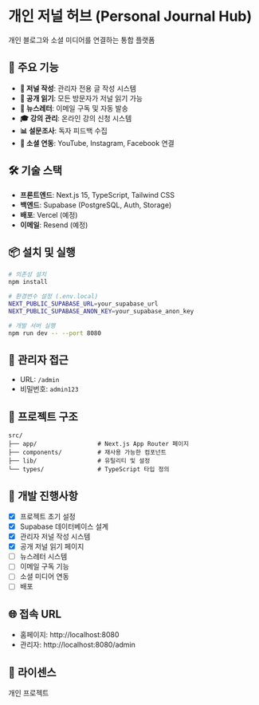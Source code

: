 # 개인 저널 허브 (Personal Journal Hub)

개인 블로그와 소셜 미디어를 연결하는 통합 플랫폼

<!-- Test: Automation Workflow -->

## 🚀 주요 기능

- **📝 저널 작성**: 관리자 전용 글 작성 시스템
- **📖 공개 읽기**: 모든 방문자가 저널 읽기 가능
- **📧 뉴스레터**: 이메일 구독 및 자동 발송
- **🎓 강의 관리**: 온라인 강의 신청 시스템
- **📊 설문조사**: 독자 피드백 수집
- **🔗 소셜 연동**: YouTube, Instagram, Facebook 연결

## 🛠 기술 스택

- **프론트엔드**: Next.js 15, TypeScript, Tailwind CSS
- **백엔드**: Supabase (PostgreSQL, Auth, Storage)
- **배포**: Vercel (예정)
- **이메일**: Resend (예정)

## 📦 설치 및 실행

```bash
# 의존성 설치
npm install

# 환경변수 설정 (.env.local)
NEXT_PUBLIC_SUPABASE_URL=your_supabase_url
NEXT_PUBLIC_SUPABASE_ANON_KEY=your_supabase_anon_key

# 개발 서버 실행
npm run dev -- --port 8080
```

## 🔐 관리자 접근

- URL: `/admin`
- 비밀번호: `admin123`

## 📁 프로젝트 구조

```
src/
├── app/                 # Next.js App Router 페이지
├── components/          # 재사용 가능한 컴포넌트
├── lib/                 # 유틸리티 및 설정
└── types/               # TypeScript 타입 정의
```

## 🚧 개발 진행사항

- [x] 프로젝트 초기 설정
- [x] Supabase 데이터베이스 설계
- [x] 관리자 저널 작성 시스템
- [x] 공개 저널 읽기 페이지
- [ ] 뉴스레터 시스템
- [ ] 이메일 구독 기능
- [ ] 소셜 미디어 연동
- [ ] 배포

## 🌐 접속 URL

- 홈페이지: http://localhost:8080
- 관리자: http://localhost:8080/admin

## 📝 라이센스

개인 프로젝트
 
